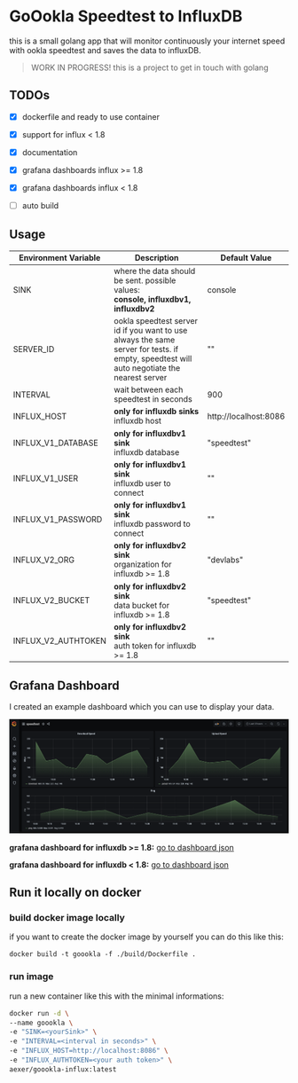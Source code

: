 # GoOokla Speedtest to InfluxDB

this is a small golang app that will monitor continuously your internet speed with ookla speedtest and saves the  data to influxDB.

> WORK IN PROGRESS! this is a project to get in touch with golang

## TODOs

- [x] dockerfile and ready to use container
- [x] support for influx < 1.8
- [x] documentation
- [x] grafana dashboards influx >= 1.8
- [x] grafana dashboards influx < 1.8
- [ ] auto build 


## Usage

| Environment Variable 	| Description                                                      	| Default Value 	|
|----------------------	|------------------------------------------------------------------	|---------------	|
| SINK                 	| where the data should be sent. possible values: <br> **console, influxdbv1, influxdbv2** | console            |
| SERVER_ID             | ookla speedtest server id if you want to use always the same server for tests. if empty, speedtest will auto negotiate the nearest server                                | ""           |
| INTERVAL              |  wait between each speedtest in seconds                            | 900          |
| INFLUX_HOST           | **only for influxdb sinks** <br> influxdb host                            | http://localhost:8086         |
| INFLUX_V1_DATABASE    | **only for influxdbv1 sink** <br> influxdb database                         | "speedtest"        |
| INFLUX_V1_USER        | **only for influxdbv1 sink** <br> influxdb user to connect                          | ""        |
| INFLUX_V1_PASSWORD    | **only for influxdbv1 sink** <br> influxdb password to connect                           | ""        |
| INFLUX_V2_ORG         | **only for influxdbv2 sink** <br> organization for influxdb >= 1.8                         | "devlabs"        |
| INFLUX_V2_BUCKET      | **only for influxdbv2 sink** <br> data bucket for influxdb >= 1.8                         | "speedtest"        |
| INFLUX_V2_AUTHTOKEN   | **only for influxdbv2 sink** <br> auth token for influxdb >= 1.8                         | ""        |

## Grafana Dashboard

I created an example dashboard which you can use to display your data. 

![grafana dashboard](./docs/grafana_dashboard.png)

**grafana dashboard for influxdb >= 1.8:** [go to dashboard json](./third_party/grafana_dashboard_influxdbv2.json)

**grafana dashboard for influxdb < 1.8:** [go to dashboard json](./third_party/grafana_dashboard_influxdbv1.json)

## Run it locally on docker

### build docker image locally

if you want to create the docker image by yourself you can do this like this:

```
docker build -t goookla -f ./build/Dockerfile .
```

### run image

run a new container like this with the minimal informations:

```bash
docker run -d \
--name goookla \ 
-e "SINK=<yourSink>" \
-e "INTERVAL=<interval in seconds>" \
-e "INFLUX_HOST=http://localhost:8086" \
-e "INFLUX_AUTHTOKEN=<your auth token>" \
aexer/goookla-influx:latest
```



